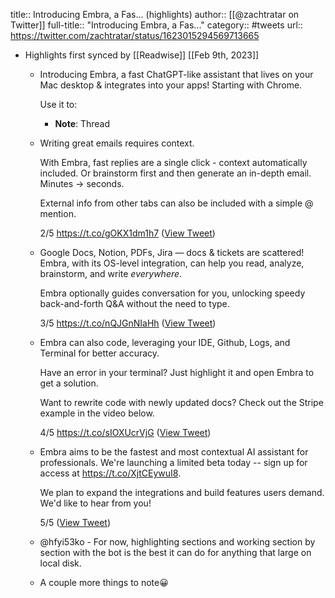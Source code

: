 title:: Introducing Embra, a Fas... (highlights)
author:: [[@zachtratar on Twitter]]
full-title:: "Introducing Embra, a Fas..."
category:: #tweets
url:: https://twitter.com/zachtratar/status/1623015294569713665

- Highlights first synced by [[Readwise]] [[Feb 9th, 2023]]
	- Introducing Embra, a fast ChatGPT-like assistant that lives on your Mac desktop & integrates into your apps! Starting with Chrome.
	  
	  Use it to:
		- **Note**: Thread
	- Writing great emails requires context.
	  
	  With Embra, fast replies are a single click - context automatically included. Or brainstorm first and then generate an in-depth email. Minutes -> seconds.
	  
	  External info from other tabs can also be included with a simple @ mention.
	  
	  2/5 https://t.co/gOKX1dm1h7 ([View Tweet](https://twitter.com/zachtratar/status/1623015295664414722))
	- Google Docs, Notion, PDFs, Jira — docs & tickets are scattered! Embra, with its OS-level integration, can help you read, analyze, brainstorm, and write *everywhere*.
	  
	  Embra optionally guides conversation for you, unlocking speedy back-and-forth Q&A without the need to type.
	  
	  3/5 https://t.co/nQJGnNIaHh ([View Tweet](https://twitter.com/zachtratar/status/1623015297098866689))
	- Embra can also code, leveraging your IDE, Github, Logs, and Terminal for better accuracy.
	  
	  Have an error in your terminal? Just highlight it and open Embra to get a solution.
	  
	  Want to rewrite code with newly updated docs? Check out the Stripe example in the video below.
	  
	  4/5 https://t.co/sIOXUcrVjG ([View Tweet](https://twitter.com/zachtratar/status/1623015298352971776))
	- Embra aims to be the fastest and most contextual AI assistant for professionals. We're launching a limited beta today -- sign up for access at https://t.co/XjtCEywuI8.
	  
	  We plan to expand the integrations and build features users demand. We'd like to hear from you!
	  
	  5/5 ([View Tweet](https://twitter.com/zachtratar/status/1623015299359584256))
	- @hfyi53ko - For now, highlighting sections and working section by section with the bot is the best it can do for anything that large on local disk.
	- A couple more things to note😀